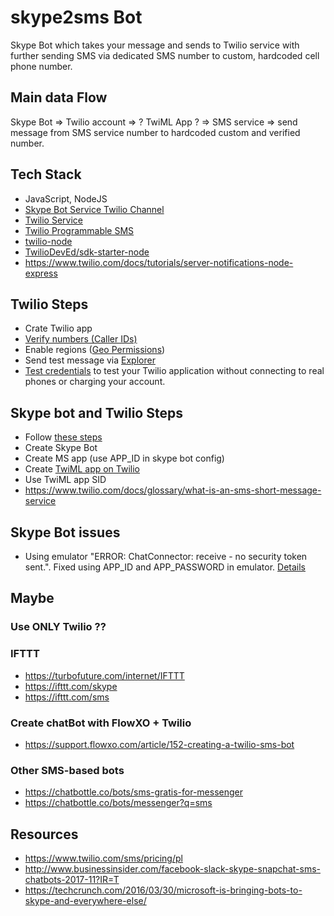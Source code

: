 skype2sms Bot
===

Skype Bot which takes your message and sends to Twilio service with further sending SMS via dedicated SMS number to custom, hardcoded cell phone number.

## Main data Flow

Skype Bot => Twilio account => ? TwiML App ? => SMS service => send message from SMS service number to hardcoded custom and verified number.

## Tech Stack
- JavaScript, NodeJS
- [Skype Bot Service Twilio Channel](https://docs.microsoft.com/en-us/bot-framework/channel-connect-twilio)
- [Twilio Service](https://www.twilio.com)
- [Twilio Programmable SMS](https://www.twilio.com/docs/quickstart/node/programmable-sms)
- [twilio-node](https://github.com/twilio/twilio-node)
- [TwilioDevEd/sdk-starter-node](https://github.com/TwilioDevEd/sdk-starter-node)
- https://www.twilio.com/docs/tutorials/server-notifications-node-express

## Twilio Steps
- Crate Twilio app
- [Verify numbers (Caller IDs)](https://www.twilio.com/console/phone-numbers/verified)
- Enable regions ([Geo Permissions](https://www.twilio.com/console/sms/settings/geo-permissions))
- Send test message via [Explorer](https://www.twilio.com/console/sms/api-explorer#create-a-message)
- [Test credentials](https://www.twilio.com/console/sms/runtime/test-credentials) to test your Twilio application without connecting to real phones or charging your account.

## Skype bot and Twilio Steps
- Follow [these steps](https://docs.microsoft.com/en-us/bot-framework/channel-connect-twilio)
- Create Skype Bot
- Create MS app (use APP_ID in skype bot config)
- Create [TwiML app on Twilio](https://www.twilio.com/console/phone-numbers/runtime/twiml-apps)
- Use TwiML app SID
- https://www.twilio.com/docs/glossary/what-is-an-sms-short-message-service

## Skype Bot issues
- Using emulator "ERROR: ChatConnector: receive - no security token sent.". Fixed using APP_ID and APP_PASSWORD in emulator. [Details](https://github.com/Microsoft/BotBuilder/issues/1505#issuecomment-280748691)

## Maybe 

### Use ONLY Twilio ??

### IFTTT
- https://turbofuture.com/internet/IFTTT
- https://ifttt.com/skype
- https://ifttt.com/sms

### Create chatBot with FlowXO + Twilio
- https://support.flowxo.com/article/152-creating-a-twilio-sms-bot

### Other SMS-based bots
- https://chatbottle.co/bots/sms-gratis-for-messenger
- https://chatbottle.co/bots/messenger?q=sms

## Resources

- https://www.twilio.com/sms/pricing/pl
- http://www.businessinsider.com/facebook-slack-skype-snapchat-sms-chatbots-2017-11?IR=T
- https://techcrunch.com/2016/03/30/microsoft-is-bringing-bots-to-skype-and-everywhere-else/

